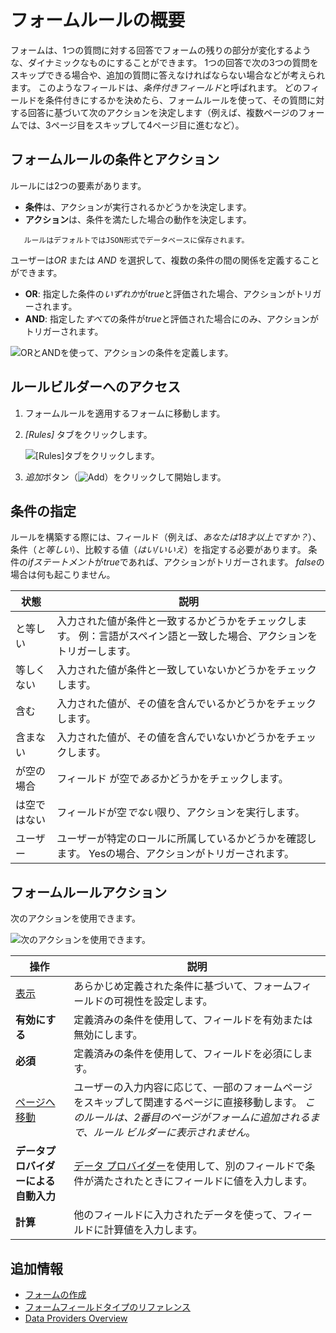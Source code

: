 # フォームルールの概要

フォームは、1つの質問に対する回答でフォームの残りの部分が変化するような、ダイナミックなものにすることができます。 1つの回答で次の3つの質問をスキップできる場合や、追加の質問に答えなければならない場合などが考えられます。 このようなフィールドは、*条件付きフィールド*と呼ばれます。 どのフィールドを条件付きにするかを決めたら、フォームルールを使って、その質問に対する回答に基づいて次のアクションを決定します（例えば、複数ページのフォームでは、3ページ目をスキップして4ページ目に進むなど）。

## フォームルールの条件とアクション

ルールには2つの要素があります。

  - **条件**は、アクションが実行されるかどうかを決定します。
  - **アクション**は、条件を満たした場合の動作を決定します。

<!-- end list -->

``` note::
   ルールはデフォルトではJSON形式でデータベースに保存されます。
```

ユーザーは*OR* または *AND* を選択して、複数の条件の間の関係を定義することができます。

  - **OR**: 指定した条件の*いずれか*が*true*と評価された場合、アクションがトリガーされます。
  - **AND**: 指定した*すべて*の条件が*true*と評価された場合にのみ、アクションがトリガーされます。

![ORとANDを使って、アクションの条件を定義します。](./form-rules-overview/images/01.png)

## ルールビルダーへのアクセス

1.  フォームルールを適用するフォームに移動します。

2.  *[Rules]* タブをクリックします。

    ![[Rules]タブをクリックします。](./form-rules-overview/images/02.png)

3.  *追加*ボタン（![Add](../../../images/icon-add.png)）をクリックして開始します。

## 条件の指定

ルールを構築する際には、フィールド（例えば、*あなたは18才以上ですか？*）、条件（*と等しい*）、比較する値（*はい/いいえ*）を指定する必要があります。 条件の*ifステートメント*が*true*であれば、アクションがトリガーされます。 *false*の場合は何も起こりません。

| 状態     | 説明                                                           |
| ------ | ------------------------------------------------------------ |
| と等しい   | 入力された値が条件と一致するかどうかをチェックします。 例：言語がスペイン語と一致した場合、アクションをトリガーします。 |
| 等しくない  | 入力された値が条件と一致していないかどうかをチェックします。                               |
| 含む     | 入力された値が、その値を含んでいるかどうかをチェックします。                               |
| 含まない   | 入力された値が、その値を含んでいないかどうかをチェックします。                              |
| が空の場合  | フィールド が空で*ある*かどうかをチェックします。                                   |
| は空ではない | フィールドが空*でない*限り、アクションを実行します。                                  |
| ユーザー   | ユーザーが特定のロールに所属しているかどうかを確認します。 Yesの場合、アクションがトリガーされます。         |

## フォームルールアクション

次のアクションを使用できます。

![次のアクションを使用できます。](./form-rules-overview/images/03.png)

| 操作                                         | 説明                                                                                                       |
| ------------------------------------------ | -------------------------------------------------------------------------------------------------------- |
| [表示](./using-the-show-hide-rule.md)        | あらかじめ定義された条件に基づいて、フォームフィールドの可視性を設定します。                                                                   |
| **有効にする**                                  | 定義済みの条件を使用して、フィールドを有効または無効にします。                                                                          |
| **必須**                                     | 定義済みの条件を使用して、フィールドを必須にします。                                                                               |
| [ページへ移動](./using-the-jump-to-page-rule.md) | ユーザーの入力内容に応じて、一部のフォームページをスキップして関連するページに直接移動します。 *このルールは、2番目のページがフォームに追加されるまで、ルール ビルダーに表示されません*。          |
| **データプロバイダーによる自動入力**                       | [データ プロバイダー](../data-providers/using-data-providers-to-populate-form-options.md)を使用して、別のフィールドで条件が満たされたときにフィールドに値を入力します。 |
| **計算**                                     | 他のフィールドに入力されたデータを使って、フィールドに計算値を入力します。                                                                    |

## 追加情報

  - [フォームの作成](../creating-and-managing-forms/creating-forms.md)
  - [フォームフィールドタイプのリファレンス](../creating-and-managing-forms/forms-field-types-reference.md)
  - [Data Providers Overview](../data-providers/data-providers-overview.md)
